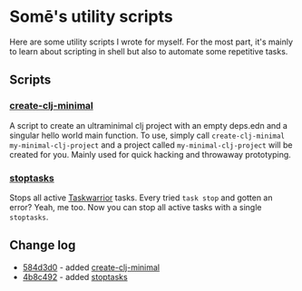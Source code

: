 # Somē's utility scripts

Here are some utility scripts I wrote for myself. For the most part, it's mainly to learn about scripting in shell but also to automate some repetitive tasks. 

## Scripts
### [create-clj-minimal](./create-clj-minimal)
A script to create an ultraminimal clj project with an empty deps.edn and a singular hello world main function. To use, simply call `create-clj-minimal my-minimal-clj-project` and a project called `my-minimal-clj-project` will be created for you. Mainly used for quick hacking and throwaway prototyping.
### [stoptasks](./stoptasks)
Stops all active [Taskwarrior](https://github.com/GothenburgBitFactory/taskwarrior) tasks. Every tried `task stop` and gotten an error? Yeah, me too. Now you can stop all active tasks with a single `stoptasks`.
## Change log
- [584d3d0](https://github.com/somecho/utility-scripts/commit/584d3d04b3d9d2a9d1fdd79789e7c4908daa40be) - added [create-clj-minimal](./create-clj-minimal)
- [4b8c492](https://github.com/somecho/utility-scripts/commit/4b8c492ecd1725646dbff502a19a77cc73c52747) - added [stoptasks](./stoptasks)
